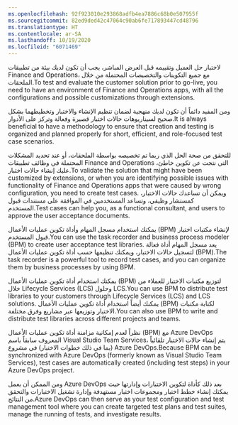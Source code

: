 ```yaml
---
ms.openlocfilehash: 92f923010e293868adfb4ea7886c68b0e507955f
ms.sourcegitcommit: 82ed9ded42c47064c90ab6fe717893447cd48796
ms.translationtype: HT
ms.contentlocale: ar-SA
ms.lasthandoff: 10/19/2020
ms.locfileid: "6071469"
---
```

<span data-ttu-id="90132-101">لاختبار حل العميل وتقييمه قبل العرض المباشر، يجب أن تكون لديك بيئة من تطبيقات Finance and Operations، مع جميع التكوينات والتخصيصات المحتملة من خلال الملحقات.</span><span class="sxs-lookup"><span data-stu-id="90132-101">To test and evaluate the customer solution prior to go-live, you need to have an environment of Finance and Operations apps, with all the configurations and possible customizations through extensions.</span></span>

<span data-ttu-id="90132-102">ومن المفيد دائماً أن تكون لديك منهجية لضمان تنظيم الإنشاء والاختبار وتخطيطهما بشكل صحيح لسيناريوهات حالات اختبار قصيرة وفعالة وتركز على الأدوار.</span><span class="sxs-lookup"><span data-stu-id="90132-102">It is always beneficial to have a methodology to ensure that creation and testing is organized and planned properly for short, efficient, and role-focused test case scenarios.</span></span>

<span data-ttu-id="90132-103">للتحقق من صحة الحل الذي ربما تم تخصيصه بواسطة الملحقات، أو عند تحديد المشكلات المحتملة في وظائف تطبيقات Finance and Operations التي نتجت عن تكوين خاطئ، عليك إنشاء حالات اختبار.</span><span class="sxs-lookup"><span data-stu-id="90132-103">To validate the solution that might have been customized by extensions, or when you are identifying possible issues with functionality of Finance and Operations apps that were caused by wrong configuration, you need to create test cases.</span></span> <span data-ttu-id="90132-104">ويمكن أن تساعدك حالات الاختبار، كمستشار وظيفي، وتساعد المستخدمين في الموافقة على مستندات قبول المستخدم.</span><span class="sxs-lookup"><span data-stu-id="90132-104">Test cases can help you, as a functional consultant, and users to approve the user acceptance documents.</span></span>

<span data-ttu-id="90132-105">يمكنك استخدام مسجل المهام وأداة تكوين عمليات الأعمال (BPM) لإنشاء مكتبات اختبار قبول المستخدم.</span><span class="sxs-lookup"><span data-stu-id="90132-105">You can use the task recorder and business process modeler (BPM) to create user acceptance test libraries.</span></span> <span data-ttu-id="90132-106">يعد مسجل المهام أداة فعالة لتسجيل حالات الاختبار، ويمكنك تنظيمها حسب أداة تكوين عمليات الأعمال (BPM).</span><span class="sxs-lookup"><span data-stu-id="90132-106">The task recorder is a powerful tool to record test cases, and you can organize them by business processes by using BPM.</span></span>

<span data-ttu-id="90132-107">يمكنك استخدام أداة تكوين عمليات الأعمال (BPM) لتوزيع مكتبات الاختبار للعملاء من خلال Lifecycle Services (LCS) وحلول LCS.</span><span class="sxs-lookup"><span data-stu-id="90132-107">You can use BPM to distribute test libraries to your customers through Lifecycle Services (LCS) and LCS solutions.</span></span> <span data-ttu-id="90132-108">يمكنك أيضاً استخدام أداة تكوين عمليات الأعمال (BPM) لكتابة مكتبات الاختبار وتوزيعها عبر مشاريع وفرق مختلفة.</span><span class="sxs-lookup"><span data-stu-id="90132-108">You can also use BPM to write and distribute test libraries across different projects and teams.</span></span>

<span data-ttu-id="90132-109">نظراً لعدم إمكانية مزامنة أداة تكوين عمليات الأعمال (BPM) مع Azure DevOps المعروف سابقاً باسم Visual Studio Team Services، يتم إنشاء حالات الاختبار تلقائياً (بما في ذلك خطوات الاختبار) في مشروع Azure DevOps.</span><span class="sxs-lookup"><span data-stu-id="90132-109">Because BPM can be synchronized with Azure DevOps (formerly known as Visual Studio Team Services), test cases are automatically created (including test steps) in your Azure DevOps project.</span></span>

<span data-ttu-id="90132-110">ومن الممكن أن يعمل Azure DevOps بعد ذلك كأداة لتكوين الاختبارات وإدارتها حيث يمكنك إنشاء خطط اختبار ومجموعات اختبار مستهدفة وإدارة تشغيل الاختبارات والتحقق من النتائج.</span><span class="sxs-lookup"><span data-stu-id="90132-110">Azure DevOps can then serve as your test configuration and test management tool where you can create targeted test plans and test suites, manage the running of tests, and investigate results.</span></span>
